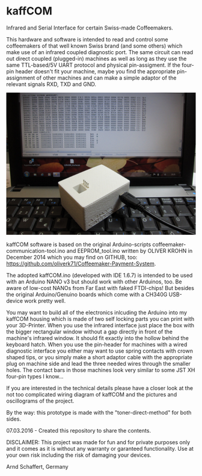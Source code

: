 # kaffCOM
Infrared and Serial Interface for certain Swiss-made Coffeemakers.

This hardware and software is intended to read and control some coffeemakers of that well known Swiss brand (and some others) which make use of an infrared coupled diagnostic port. The same circuit can read out direct coupled (plugged-in) machines as well as long as they use the same TTL-based/5V UART protocol and physical pin-assigment. If the four-pin header doesn't fit your machine, maybe you find the appropriate pin-assignment of other machines and can make a simple adaptor of the relevant signals RXD, TXD and GND.

![kaffCom-at-work](kaffCOM-im-Einsatz.JPG?raw=true "kaffCOM at Work!")

kaffCOM software is based on the original Arduino-scripts coffeemaker-communication-tool.ino and EEPROM_tool.ino written by OLIVER KROHN in December 2014 which you may find on GITHUB, too: https://github.com/oliverk71/Coffeemaker-Payment-System. 

The adopted kaffCOM.ino (developed with IDE 1.6.7) is intended to be used with an Arduino NANO v3 but should work with other Arduinos, too. Be aware of low-cost NANOs from Far East with faked FTDI-chips! But besides the original Arduino/Genuino boards which come with a CH340G USB-device work pretty well.

You may want to build all of the electronics inlcuding the Arduino into my kaffCOM housing which is made of two self locking parts you can print with your 3D-Printer. When you use the infrared interface just place the box with the bigger rectangular window without a gap directly in front of the machine's infrared window. It should fit exactly into the hollow behind the keyboard hatch. When you use the pin-header for machines with a wired diagnostic interface you either may want to use spring contacts with crown shaped tips, or you simply make a short adaptor cable with the appropriate plug on machine side and lead the three needed wires through the smaller holes. The contact bars in those machines look very similar to some JST XH four-pin types I know...

If you are interested in the technical details please have a closer look at the not too complicated wiring diagram of kaffCOM and the pictures and oscillograms of the project.

By the way: this prototype is made with the "toner-direct-method" for both sides.

07.03.2016 - Created this repository to share the contents.

DISCLAIMER: This project was made for fun and for private purposes only and it comes as it is without any warranty or garanteed functionality. Use at your own risk including the risk of damaging your devices.

Arnd Schaffert, Germany
